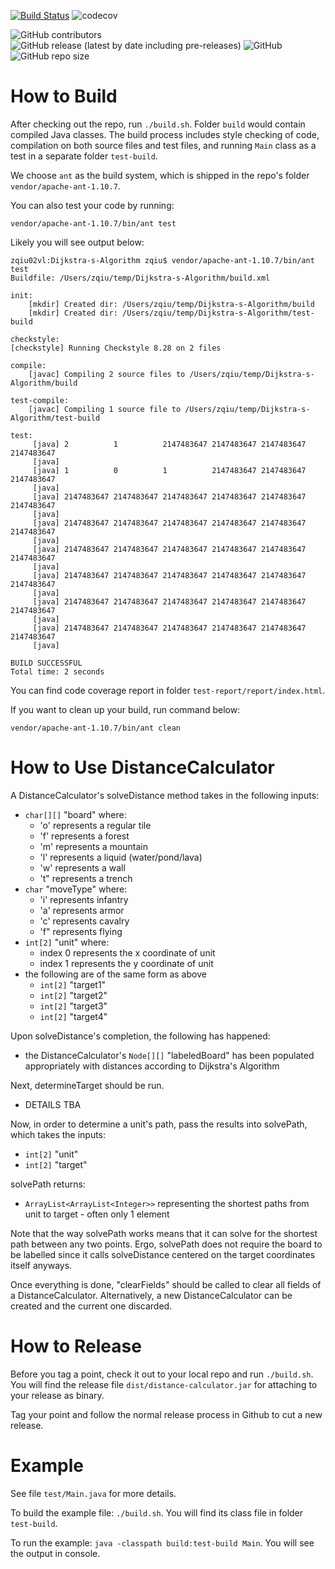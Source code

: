 [![Build Status](https://travis-ci.com/EachOneChew/Dijkstra-s-Algorithm-FEH.svg?branch=master)](https://travis-ci.com/EachOneChew/Dijkstra-s-Algorithm-FEH)
![codecov](https://codecov.io/gh/EachOneChew/Dijkstra-s-Algorithm-FEH/branch/master/graph/badge.svg)


![GitHub contributors](https://img.shields.io/github/contributors/EachOneChew/Dijkstra-s-Algorithm-FEH)
![GitHub release (latest by date including pre-releases)](https://img.shields.io/github/v/release/EachOneChew/Dijkstra-s-Algorithm-FEH?include_prereleases) ![GitHub](https://img.shields.io/github/license/EachOneChew/Dijkstra-s-Algorithm-FEH)
![GitHub repo size](https://img.shields.io/github/repo-size/EachOneChew/Dijkstra-s-Algorithm-FEH)

# How to Build

After checking out the repo, run `./build.sh`. Folder `build` would contain compiled Java classes. The build process includes style checking of code, compilation on both source files and test files, and running `Main` class as a test in a separate folder `test-build`.

We choose `ant` as the build system, which is shipped in the repo's folder `vendor/apache-ant-1.10.7`.

You can also test your code by running:

```
vendor/apache-ant-1.10.7/bin/ant test
```

Likely you will see output below:

```
zqiu02vl:Dijkstra-s-Algorithm zqiu$ vendor/apache-ant-1.10.7/bin/ant test
Buildfile: /Users/zqiu/temp/Dijkstra-s-Algorithm/build.xml

init:
    [mkdir] Created dir: /Users/zqiu/temp/Dijkstra-s-Algorithm/build
    [mkdir] Created dir: /Users/zqiu/temp/Dijkstra-s-Algorithm/test-build

checkstyle:
[checkstyle] Running Checkstyle 8.28 on 2 files

compile:
    [javac] Compiling 2 source files to /Users/zqiu/temp/Dijkstra-s-Algorithm/build

test-compile:
    [javac] Compiling 1 source file to /Users/zqiu/temp/Dijkstra-s-Algorithm/test-build

test:
     [java] 2          1          2147483647 2147483647 2147483647 2147483647
     [java]
     [java] 1          0          1          2147483647 2147483647 2147483647
     [java]
     [java] 2147483647 2147483647 2147483647 2147483647 2147483647 2147483647
     [java]
     [java] 2147483647 2147483647 2147483647 2147483647 2147483647 2147483647
     [java]
     [java] 2147483647 2147483647 2147483647 2147483647 2147483647 2147483647
     [java]
     [java] 2147483647 2147483647 2147483647 2147483647 2147483647 2147483647
     [java]
     [java] 2147483647 2147483647 2147483647 2147483647 2147483647 2147483647
     [java]
     [java] 2147483647 2147483647 2147483647 2147483647 2147483647 2147483647
     [java]

BUILD SUCCESSFUL
Total time: 2 seconds
```

You can find code coverage report in folder `test-report/report/index.html`.

If you want to clean up your build, run command below:

```
vendor/apache-ant-1.10.7/bin/ant clean
```

# How to Use DistanceCalculator

A DistanceCalculator's solveDistance method takes in the following inputs:

* `char[][]` "board" where:
    * 'o' represents a regular tile
    * 'f' represents a forest
    * 'm' represents a mountain
    * 'l' represents a liquid (water/pond/lava)
    * 'w' represents a wall
    * 't" represents a trench
* `char` "moveType" where:
    * 'i' represents infantry
    * 'a' represents armor
    * 'c' represents cavalry
    * 'f" represents flying
* `int[2]` "unit" where:
    * index 0 represents the x coordinate of unit
    * index 1 represents the y coordinate of unit
* the following are of the same form as above
    * `int[2]` "target1"
    * `int[2]` "target2"
    * `int[2]` "target3"
    * `int[2]` "target4"

Upon solveDistance's completion, the following has happened:

* the DistanceCalculator's `Node[][]` "labeledBoard" has been populated appropriately with distances according to Dijkstra's Algorithm

Next, determineTarget should be run.

* DETAILS TBA

Now, in order to determine a unit's path, pass the results into solvePath, which takes the inputs:

* `int[2]` "unit"
* `int[2]` "target"

solvePath returns:

* `ArrayList<ArrayList<Integer>>` representing the shortest paths from unit to target - often only 1 element

Note that the way solvePath works means that it can solve for the shortest path between any two points. Ergo, solvePath does not require the board to be labelled since it calls solveDistance centered on the target coordinates itself anyways.

Once everything is done, "clearFields" should be called to clear all fields of a DistanceCalculator. Alternatively, a new DistanceCalculator can be created and the current one discarded.

# How to Release

Before you tag a point, check it out to your local repo and run `./build.sh`. You will find the release file `dist/distance-calculator.jar` for attaching to your release as binary.

Tag your point and follow the normal release process in Github to cut a new release.

# Example

See file `test/Main.java` for more details.

To build the example file: `./build.sh`. You will find its class file in folder `test-build`.

To run the example: `java -classpath build:test-build Main`. You will see the output in console.

